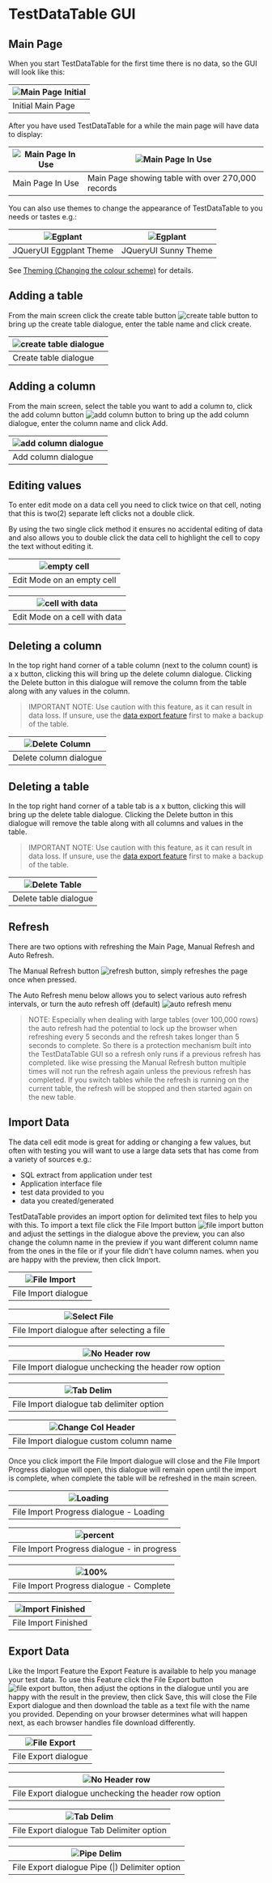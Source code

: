 # TestDataTable GUI

## Main Page
When you start TestDataTable for the first time there is no data, so the GUI will look like this:

|![Main Page Initial](Images/v0.2.0-MainPageInitial.png)|
|---|
|Initial Main Page|

After you have used TestDataTable for a while the main page will have data to display:

|![Main Page In Use](Images/v0.2.0-MainPageInUse.png)|![Main Page In Use](Images/v0.2.0-MainPageInUseBig.png)|
|---|---|
|Main Page In Use|Main Page showing table with over 270,000 records|

You can also use themes to change the appearance of TestDataTable to you needs or tastes e.g.:

|![Egplant](Images/v0.2.0-MainPageThemeEggplant.png)|![Egplant](Images/v0.2.0-MainPageThemeSunny.png)|
|---|---|
|JQueryUI Eggplant Theme|JQueryUI Sunny Theme|

See [Theming (Changing the colour scheme)](./InstallationAndConfiguration.md#theming-changing-the-colour-scheme) for details.

## Adding a table
From the main screen click the create table button ![create table button](Images/v0.2.0-ButtonCreateTable.png) to bring up the create table dialogue, enter the table name and click create.

|![create table dialogue](Images/v0.2.0-CreateTable.png)|
|---|
|Create table dialogue|

## Adding a column
From the main screen, select the table you want to add a column to, click the add column button ![add column button](Images/v0.2.0-ButtonAddColumn.png) to bring up the add column dialogue, enter the column name and click Add.

|![add column dialogue](Images/v0.2.0-AddColumn.png)|
|---|
|Add column dialogue|

## Editing values
To enter edit mode on a data cell you need to click twice on that cell, noting that this is two(2) separate left clicks not a double click.

By using the two single click method it ensures no accidental editing of data and also allows you to double click the data cell to highlight the cell to copy the text without editing it.

|![empty cell](Images/v0.2.0-EditModeEmpty.png)|
|---|
|Edit Mode on an empty cell|

|![cell with data](Images/v0.2.0-EditModeExisting.png)|
|---|
|Edit Mode on a cell with data|


## Deleting a column
In the top right hand corner of a table column (next to the column count) is a x button, clicking this will bring up the delete column dialogue. Clicking the Delete button in this dialogue will remove the column from the table along with any values in the column.

> IMPORTANT NOTE: Use caution with this feature, as it can result in data loss. If unsure, use the <a href="#Export-Data" >data export feature</a> first to make a backup of the table.

|![Delete Column](Images/v0.2.0-DeleteColumn.png)|
|---|
|Delete column dialogue|

## Deleting a table
In the top right hand corner of a table tab is a x button, clicking this will bring up the delete table dialogue. Clicking the Delete button in this dialogue will remove the table along with all columns and values in the table.

> IMPORTANT NOTE: Use caution with this feature, as it can result in data loss. If unsure, use the <a href="#Export-Data" >data export feature</a> first to make a backup of the table.

|![Delete Table](Images/v0.2.0-DeleteTable.png)|
|---|
|Delete table dialogue|


## Refresh
There are two options with refreshing the Main Page, Manual Refresh and Auto Refresh.

The Manual Refresh button ![refresh button](Images/v0.2.0-ButtonRefresh.png), simply refreshes the page once when pressed.

The Auto Refresh menu below allows you to select various auto refresh intervals, or turn the auto refresh off (default)
![auto refresh menu](Images/v0.2.0-AutoRefreshOptions.png)

> NOTE: Especially when dealing with large tables (over 100,000 rows) the auto refresh had the potential to lock up the browser when refreshing every 5 seconds and the refresh takes longer than 5 seconds to complete. So there is a protection mechanism built into the TestDataTable GUI so a refresh only runs if a previous refresh has completed. like wise pressing the Manual Refresh button multiple times will not run the refresh again unless the previous refresh has completed. If you switch tables while the refresh is running on the current table, the refresh will be stopped and then started again on the new table.


## Import Data
The data cell edit mode is great for adding or changing a few values, but often with testing you will want to use a large data sets that has come from a variety of sources e.g.:
- SQL extract from application under test
- Application interface file
- test data provided to you
- data you created/generated

TestDataTable provides an import option for delimited text files to help you with this. To import a text file click the File Import button ![file import button](Images/v0.2.0-ButtonImportFile.png) and adjust the settings in the dialogue above the preview, you can also change the column name in the preview if you want different column name from the ones in the file or if your file didn't have column names. when you are happy with the preview, then click Import.

|![File Import](Images/v0.2.0-ImportDefault.png)|
|---|
|File Import dialogue|

|![Select File](Images/v0.2.0-ImportSelectFile.png)|
|---|
|File Import dialogue after selecting a file|

|![No Header row](Images/v0.2.0-ImportNoHeadder.png)|
|---|
|File Import dialogue unchecking the header row option|

|![Tab Delim](Images/v0.2.0-ImportTabDelim.png)|
|---|
|File Import dialogue tab delimiter option|

|![Change Col Header](Images/v0.2.0-ImportEditColHdr.png)|
|---|
|File Import dialogue custom column name|

Once you click import the File Import dialogue will close and the File Import Progress dialogue will open, this dialogue will remain open until the import is complete, when complete the table will be refreshed in the main screen.

|![Loading](Images/v0.2.0-ImportProgressLoading.png)|
|---|
|File Import Progress dialogue - Loading|

|![percent](Images/v0.2.0-ImportProgress%25.png)|
|---|
|File Import Progress dialogue - in progress|

|![100%](Images/v0.2.0-ImportProgress100%25.png)|
|---|
|File Import Progress dialogue - Complete|

|![Import Finished](Images/v0.2.0-ImportFinished.png)|
|---|
|File Import Finished|

## Export Data
Like the Import Feature the Export Feature is available to help you manage your test data. To use this Feature click the  File Export button ![file export button](Images/v0.2.0-ButtonExportFile.png), then adjust the options in the dialogue until you are happy with the result in the preview, then click Save, this will close the File Export dialogue and then download the table as a text file with the name you provided. Depending on your browser determines what will happen next, as each browser handles file download differently.

|![File Export](Images/v0.2.0-ExportDefault.png)|
|---|
|File Export dialogue|

|![No Header row](Images/v0.2.0-ExportNoHdr.png)|
|---|
|File Export dialogue unchecking the header row option|

|![Tab Delim](Images/v0.2.0-ExportTabDelim.png)|
|---|
|File Export dialogue Tab Delimiter option|

|![Pipe Delim](Images/v0.2.0-ExportPipeDelim.png)|
|---|
|File Export dialogue Pipe (\|) Delimiter option|
